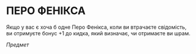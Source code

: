 ﻿# ПЕРО ФЕНІКСА

Якщо у вас є хоча б одне Перо Фенікса, коли ви втрачаєте свідомість, ви отримуєте бонус +1 до кидка, який визначає, чи отримаєте ви шрам.

*Предмет*